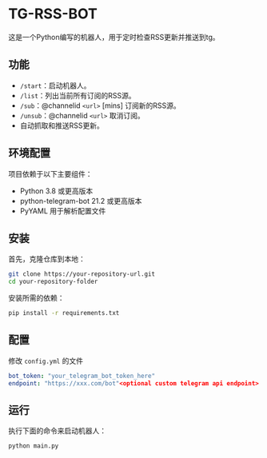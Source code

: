 # TG-RSS-BOT

这是一个Python编写的机器人，用于定时检查RSS更新并推送到tg。

## 功能

- `/start`：启动机器人。
- `/list`：列出当前所有订阅的RSS源。
- `/sub`：@channelid `<url>` [mins] 订阅新的RSS源。
- `/unsub`：@channelid `<url>` 取消订阅。
- 自动抓取和推送RSS更新。

## 环境配置

项目依赖于以下主要组件：

- Python 3.8 或更高版本
- python-telegram-bot 21.2 或更高版本
- PyYAML 用于解析配置文件

## 安装

首先，克隆仓库到本地：

```bash
git clone https://your-repository-url.git
cd your-repository-folder
```

安装所需的依赖：

```bash
pip install -r requirements.txt
```

## 配置

修改 `config.yml` 的文件

```yaml
bot_token: "your_telegram_bot_token_here"
endpoint: "https://xxx.com/bot"<optional custom telegram api endpoint>
```

## 运行

执行下面的命令来启动机器人：

```bash
python main.py
```

